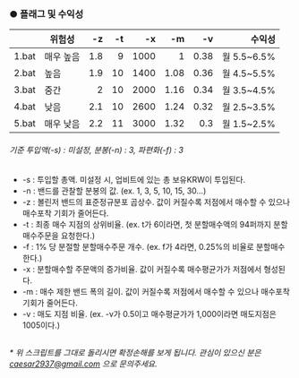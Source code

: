 ### ● 플래그 및 수익성

|  | 위험성 | -z | -t | -x | -m | -v | 수익성 |
| ------ | ----------- | ------: | ------: | ------: | ------: | ------: | ------: |
| 1.bat | 매우 높음 | 1.8 | 9 | 1000 | 1 | 0.38 | 월 5.5~6.5%
| 2.bat | 높음 | 1.9 | 10 | 1400 | 1.08 | 0.36 | 월 4.5~5.5%
| 3.bat | 중간 | 2 | 10 | 2000 | 1.16 | 0.34 | 월 3.5~4.5%
| 4.bat | 낮음 | 2.1 | 10 | 2600 | 1.24 | 0.32 | 월 2.5~3.5%
| 5.bat | 매우 낮음 | 2.2 | 11 | 3000 | 1.32 | 0.3 | 월 1.5~2.5%
###### 기준 투입액(-s) : 미설정, 분봉(-n) : 3, 파편화(-f) : 3

## 
* -s : 투입할 총액. 미설정 시, 업비트에 있는 총 보유KRW이 투입된다.
* -n : 밴드를 관찰할 분봉의 값. (ex. 1, 3, 5, 10, 15, 30...)
* -z : 볼린저 밴드의 표준정규분포 곱상수. 값이 커질수록 저점에서 매수할 수 있으나 매수포착 기회가 줄어든다.
* -t : 최종 매수 지점의 상위비율. (ex. t가 6이라면, 첫 분할매수액의 94퍼까지 분할매수주문을 요청한다.)
* -f : 1% 당 분절할 분할매수주문 개수. (ex. f가 4라면, 0.25%의 비율로 분할매수한다.)
* -x : 분할매수할 주문액의 증가비율. 값이 커질수록 매수평균가가 저점에서 형성된다.
* -m : 매수 제한 밴드 폭의 길이. 값이 커질수록 저점에서 매수할 수 있으나 매수포착 기회가 줄어든다.
* -v : 매도 지점 비율. (ex. -v가 0.5이고 매수평균가가 1,000이라면 매도지점은 1005이다.)


##
###### * 위 스크립트를 그대로 돌리시면 확정손해를 보게 됩니다. 관심이 있으신 분은 caesar2937@gmail.com 으로 문의주세요.